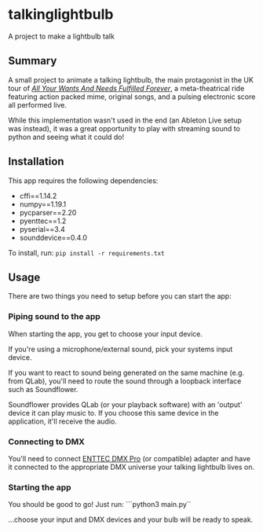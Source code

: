 # talkinglightbulb
A project to make a lightbulb talk

## Summary
A small project to animate a talking lightbulb, the main protagonist in the UK tour of [*All Your Wants And Needs Fulfilled Forever*](https://vimeo.com/162170892), a meta-theatrical ride featuring action packed mime, original songs, and a pulsing electronic score all performed live.

While this implementation wasn't used in the end (an Ableton Live setup was instead), it was a great opportunity to play with streaming sound to python and seeing what it could do!

## Installation
This app requires the following dependencies:
- cffi==1.14.2
- numpy==1.19.1
- pycparser==2.20
- pyenttec==1.2
- pyserial==3.4
- sounddevice==0.4.0

To install, run:
```pip install -r requirements.txt```

## Usage
There are two things you need to setup before you can start the app:
### Piping sound to the app
When starting the app, you get to choose your input device. 

If you're using a microphone/external sound, pick your systems input device.

If you want to react to sound being generated on the same machine (e.g. from QLab), you'll need to route the sound through a loopback interface such as Soundflower.

Soundflower provides QLab (or your playback software) with an 'output' device it can play music to. If you choose this same device in the application, it'll receive the audio.

### Connecting to DMX
You'll need to connect [ENTTEC DMX Pro](https://www.enttec.com/product/controls/dmx-usb-interfaces/dmx-usb-interface/) (or compatible) adapter and have it connected to the appropriate DMX universe your talking lightbulb lives on.

### Starting the app
You should be good to go! Just run:
```python3 main.py``

...choose your input and DMX devices and your bulb will be ready to speak.